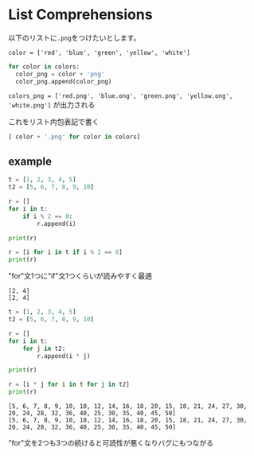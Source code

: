 # List Comprehensions

以下のリストに`.png`をつけたいとします。

`color = ['red', 'blue', 'green', 'yellow', 'white']`

```python
for color in colors:
  color_png = color + 'png'
  color_png.append(color_png)
```

`colors_png = ['red.png', 'blue.ong', 'green.png', 'yellow.ong', 'white.png']`
が出力される

これをリスト内包表記で書く

```python
[ color + '.png' for color in colors]
```

## example 

```python
t = [1, 2, 3, 4, 5]
t2 = [5, 6, 7, 8, 9, 10]

r = []
for i in t:
    if i % 2 == 0:
        r.append(i)

print(r)

r = [i for i in t if i % 2 == 0]
print(r)
```

"for"文1つに"if"文1つくらいが読みやすく最適

```output
[2, 4]
[2, 4]
```

```python
t = [1, 2, 3, 4, 5]
t2 = [5, 6, 7, 8, 9, 10]

r = []
for i in t:
    for j in t2:
        r.append(i * j)

print(r)

r = [i * j for i in t for j in t2]
print(r)
```

```output
[5, 6, 7, 8, 9, 10, 10, 12, 14, 16, 18, 20, 15, 18, 21, 24, 27, 30, 20, 24, 28, 32, 36, 40, 25, 30, 35, 40, 45, 50]
[5, 6, 7, 8, 9, 10, 10, 12, 14, 16, 18, 20, 15, 18, 21, 24, 27, 30, 20, 24, 28, 32, 36, 40, 25, 30, 35, 40, 45, 50]
```

"for"文を2つも3つの続けると可読性が悪くなりバグにもつながる


